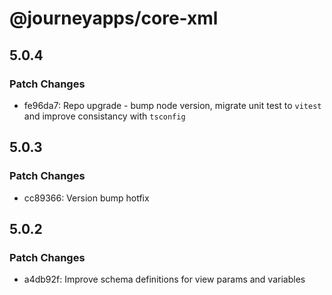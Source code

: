 # @journeyapps/core-xml

## 5.0.4

### Patch Changes

- fe96da7: Repo upgrade - bump node version, migrate unit test to `vitest` and improve consistancy with `tsconfig`

## 5.0.3

### Patch Changes

- cc89366: Version bump hotfix

## 5.0.2

### Patch Changes

- a4db92f: Improve schema definitions for view params and variables
